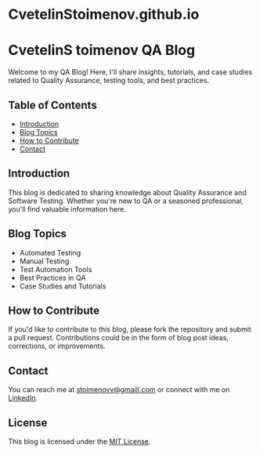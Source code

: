 # CvetelinStoimenov.github.io

# CvetelinS toimenov QA Blog

Welcome to my QA Blog! Here, I'll share insights, tutorials, and case studies related to Quality Assurance, testing tools, and best practices.

## Table of Contents
- [Introduction](#introduction)
- [Blog Topics](#blog-topics)
- [How to Contribute](#how-to-contribute)
- [Contact](#contact)

## Introduction
This blog is dedicated to sharing knowledge about Quality Assurance and Software Testing. Whether you're new to QA or a seasoned professional, you'll find valuable information here.

## Blog Topics
- Automated Testing
- Manual Testing
- Test Automation Tools
- Best Practices in QA
- Case Studies and Tutorials

## How to Contribute
If you'd like to contribute to this blog, please fork the repository and submit a pull request. Contributions could be in the form of blog post ideas, corrections, or improvements.

## Contact
You can reach me at [stoimenovv@gmaill.com](mailto:your-email@example.com) or connect with me on [LinkedIn](https://www.linkedin.com/in/cvetelin-stoimenov/).

## License
This blog is licensed under the [MIT License](LICENSE).
